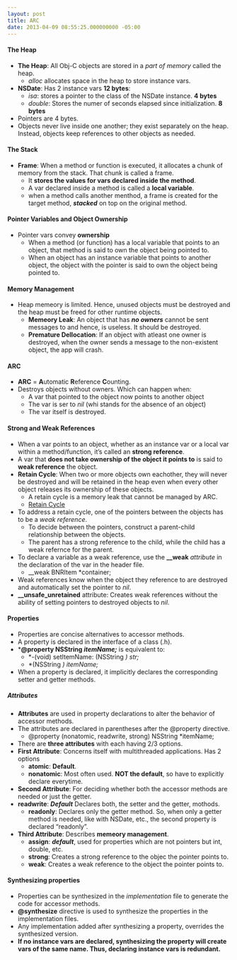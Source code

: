 ```yaml
---
layout: post
title: ARC
date: 2013-04-09 08:55:25.000000000 -05:00
---
```

<h4>The Heap</h4>

<ul>
<li><strong>The Heap</strong>: All Obj-C objects are stored in a <em>part of memory</em> called the heap.

<ul>
<li><em>alloc</em> allocates space in the heap to store instance vars.</li>
</ul></li>
<li><strong>NSDate</strong>: Has 2 instance vars <strong>12 bytes</strong>:

<ul>
<li><em>isa</em>: stores a pointer to the class of the NSDate instance. <strong>4 bytes</strong></li>
<li><em>double</em>: Stores the numer of seconds elapsed since initialization. <strong>8 bytes</strong></li>
</ul></li>
<li>Pointers are 4 bytes.</li>
<li>Objects never live inside one another; they exist separately on the heap. Instead, objects keep references to other objects as needed.</li>
</ul>

<h4>The Stack</h4>

<ul>
<li><strong>Frame</strong>: When a method or function is executed, it allocates a chunk of memory from the stack. That chunk is called a frame.

<ul>
<li>It <strong>stores the values for vars declared inside the method</strong>.</li>
<li>A var declared inside a method is called a <strong>local variable</strong>.</li>
<li>when a method calls another menthod, a frame is created for the target method, <strong><em>stacked</em></strong> on top on the original method.</li>
</ul></li>
</ul>

<h4>Pointer Variables and Object Ownership</h4>

<ul>
<li>Pointer vars convey <strong>ownership</strong>

<ul>
<li>When a method (or function) has a local variable that points to an object, that method is said to own the object being pointed to.</li>
<li>When an object has an instance variable that points to another object, the object with the pointer is said to own the object being pointed to.</li>
</ul></li>
</ul>

<h4>Memory Management</h4>

<ul>
<li>Heap memeory is limited. Hence, unused objects must be destroyed and the heap must be freed for other runtime objects.

<ul>
<li><strong>Memeory Leak</strong>: An object that has <strong><em>no owners</em></strong> cannot be sent messages to and hence, is useless. It should be destroyed.</li>
<li><strong>Premature Dellocation</strong>: If an object with atleast one owner is destroyed, when the owner sends a message to the non-existent object, the app will crash.</li>
</ul></li>
</ul>

<h4>ARC</h4>

<ul>
<li><strong>ARC</strong> = <strong>A</strong>utomatic <strong>R</strong>eference <strong>C</strong>ounting.</li>
<li>Destroys objects without owners. Which can happen when:

<ul>
<li>A var that pointed to the object now points to another object</li>
<li>The var is ser to <em>nil</em> (whi stands for the absence of an object)</li>
<li>The var itself is destroyed.</li>
</ul></li>
</ul>

<h4>Strong and Weak References</h4>

<ul>
<li>When a var points to an object, whether as an instance var or a local var within a method/function, it&#8217;s called an <strong>strong reference</strong>.</li>
<li>A var that <strong>does not take ownership of the object it points to</strong> is said to <strong>weak reference</strong> the object.</li>
<li><strong>Retain Cycle</strong>: When two or more objects own eachother, they will never be destroyed and will be retained in the heap even when every other object releases its ownership of these objects.

<ul>
<li>A retain cycle is a memory leak that cannot be managed by ARC.</li>
<li><a href="https://dl.dropbox.com/u/3698938/Screen%20Shot%202013-03-26%20at%2011.08.25%20AM.png">Retain Cycle</a></li>
</ul></li>
<li>To address a retain cycle, one of the pointers between the objects has to be a <em>weak reference</em>.

<ul>
<li>To decide between the pointers, construct a parent-child relationship between the objects.</li>
<li>The parent has a strong reference to the child, while the child has a weak refernce for the parent.</li>
</ul></li>
<li>To declare a variable as a weak reference, use the <strong>__weak</strong> <em>attribute</em> in the declaration of the var in the header file.

<ul>
<li>__weak BNRItem *container;</li>
</ul></li>
<li>Weak references know when the object they reference to are destroyed and automatically set the pointer to <em>nil</em>.</li>
<li><strong>__unsafe_unretained</strong> attribute: Creates weak references without the ability of setting pointers to destroyed objects to <em>nil</em>.</li>
</ul>

<h4>Properties</h4>

<ul>
<li>Properties are concise alternatives to accessor methods.</li>
<li>A property is declared in the interface of a class (.h).</li>
<li>*<strong>@property NSString <em>itemName;</em></strong> is equivalent to:

<ul>
<li>*-(void) setItemName: (NSString <em>) str;</em></li>
<li>*(NSString <em>) itemName;</em></li>
</ul></li>
<li>When a property is declared, it implicitly declares the corresponding setter and getter methods.</li>
</ul>

<h5>Attributes</h5>

<ul>
<li><strong>Attributes</strong> are used in property declarations to alter the behavior of accessor methods.</li>
<li>The attributes are declared in parentheses after the @property directive.

<ul>
<li>@property (nonatomic, readwrite, strong) NSString *itemName;</li>
</ul></li>
<li>There are <strong>three attributes</strong> with each having 2/3 options.</li>
<li><strong>First Attribute</strong>: Concerns itself with multithreaded applications. Has 2 options

<ul>
<li><strong>atomic</strong>: <strong>Default</strong>.</li>
<li><strong>nonatomic</strong>: Most often used. <strong>NOT the default</strong>, so have to explicitly declare everytime.</li>
</ul></li>
<li><strong>Second Attribute</strong>: For deciding whether both the accessor methods are needed or just the getter.</li>
<li><strong>readwrite</strong>: <strong><em>Default</em></strong> Declares both, the setter and the getter, mothods.

<ul>
<li><strong>readonly</strong>: Declares only the getter method. So, when only a getter method is needed, like with NSDate, etc., the second property is declared &#8220;readonly&#8221;.</li>
</ul></li>
<li><strong>Third Attribute</strong>: Describes <strong>memeory management</strong>.

<ul>
<li><strong>assign</strong>: <strong><em>default</em></strong>, used for properties which are not pointers but int, double, etc.</li>
<li><strong>strong</strong>: Creates a strong reference to the objec the pointer points to.</li>
<li><strong>weak</strong>: Creates a weak reference to the object the pointer points to.</li>
</ul></li>
</ul>

<h4>Synthesizing properties</h4>

<ul>
<li>Properties can be synthesized in the <em>implementation</em> file to generate the code for accessor methods.</li>
<li><strong>@synthesize</strong> directive is used to synthesize the properties in the implementation files.</li>
<li>Any implementation added after synthesizing a property, overrides the synthesized version.</li>
<li><strong>If no instance vars are declared, synthesizing the property will create vars of the same name. Thus, declaring instance vars is redundant.</strong></li>
</ul>
